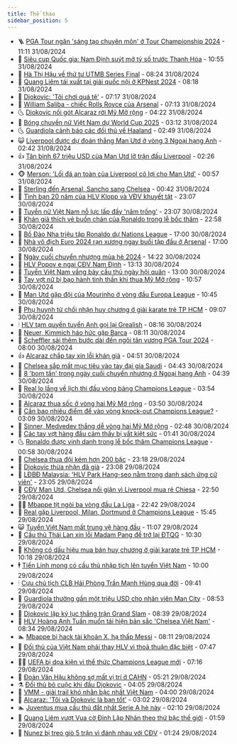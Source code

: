 ```yaml
---
title: Thể thao
sidebar_position: 5
---
```


<!-- vnexpress-the-thao:START -->
- 🪜 [PGA Tour ngăn &#39;sáng tạo chuyên môn&#39; ở Tour Championship 2024](https://vnexpress.net/pga-tour-ngan-sang-tao-chuyen-mon-o-tour-championship-2024-4788011.html) - 11:11 31/08/2024
- 🦩 [Siêu cup Quốc gia: Nam Định suýt mở tỷ số trước Thanh Hóa](https://vnexpress.net/sieu-cup-quoc-gia-2024-4788008.html) - 10:55 31/08/2024
- 🧰 [Hà Thị Hậu về thứ tư UTMB Series Final](https://vnexpress.net/ha-thi-hau-ve-thu-tu-utmb-series-final-4787890.html) - 08:24 31/08/2024
- 🤗 [Quang Liêm tái xuất tại giải quốc nội ở KPNest 2024](https://vnexpress.net/quang-liem-tai-xuat-tai-giai-quoc-noi-o-kpnest-2024-4787961.html) - 08:18 31/08/2024
- 🥳 [Djokovic: &#39;Tôi chơi quá tệ&#39;](https://vnexpress.net/djokovic-toi-choi-qua-te-4787947.html) - 07:17 31/08/2024
- 🦣 [William Saliba - chiếc Rolls Royce của Arsenal](https://vnexpress.net/william-saliba-chiec-rolls-royce-cua-arsenal-4787953.html) - 07:13 31/08/2024
- 🌜 [Djokovic nối gót Alcaraz rời Mỹ Mở rộng](https://vnexpress.net/djokovic-noi-got-alcaraz-roi-my-mo-rong-4787907.html) - 04:22 31/08/2024
- 🫶 [Bóng chuyền nữ Việt Nam dự World Cup 2025](https://vnexpress.net/bong-chuyen-nu-viet-nam-du-world-cup-2025-4787732.html) - 03:12 31/08/2024
- 🌜 [Guardiola cảnh báo các đối thủ về Haaland](https://vnexpress.net/guardiola-canh-bao-cac-doi-thu-ve-haaland-4787877.html) - 02:49 31/08/2024
- 😺 [Liverpool được dự đoán thắng Man Utd ở vòng 3 Ngoại hạng Anh](https://vnexpress.net/liverpool-duoc-du-doan-thang-man-utd-o-vong-3-ngoai-hang-anh-4787875.html) - 02:42 31/08/2024
- 👍 [Tân binh 67 triệu USD của Man Utd lỡ trận đấu Liverpool](https://vnexpress.net/tan-binh-67-trieu-usd-cua-man-utd-lo-tran-dau-liverpool-4786994.html) - 02:26 31/08/2024
- 🐵 [Merson: &#39;Lối đá an toàn của Liverpool có lợi cho Man Utd&#39;](https://vnexpress.net/merson-loi-da-an-toan-cua-liverpool-co-loi-cho-man-utd-4786597.html) - 00:57 31/08/2024
- 💫 [Sterling đến Arsenal, Sancho sang Chelsea](https://vnexpress.net/sterling-den-arsenal-sancho-sang-chelsea-4787835.html) - 00:42 31/08/2024
- 🦆 [Tình bạn 20 năm của HLV Klopp và VĐV khuyết tật](https://vnexpress.net/tinh-ban-20-nam-cua-hlv-klopp-va-vdv-khuyet-tat-4787813.html) - 23:07 30/08/2024
- 🙉 [Tuyển nữ Việt Nam nỗ lực lấp đầy &#39;năm trống&#39;](https://vnexpress.net/tuyen-nu-viet-nam-no-luc-lap-day-nam-trong-4787811.html) - 23:07 30/08/2024
- 📝 [Khán giả thích vẻ buồn chán của Ronaldo trong lễ bốc thăm](https://vnexpress.net/khan-gia-thich-ve-buon-chan-cua-ronaldo-trong-le-boc-tham-4787657.html) - 22:58 30/08/2024
- 💯 [Bồ Đào Nha triệu tập Ronaldo dự Nations League](https://vnexpress.net/bo-dao-nha-trieu-tap-ronaldo-du-nations-league-4787799.html) - 17:00 30/08/2024
- 🌈 [Nhà vô địch Euro 2024 rạn xương ngay buổi tập đầu ở Arsenal](https://vnexpress.net/nha-vo-dich-euro-2024-ran-xuong-ngay-buoi-tap-dau-o-arsenal-4787796.html) - 17:00 30/08/2024
- 🦩 [Ngày cuối chuyển nhượng mùa hè 2024](https://vnexpress.net/ngay-cuoi-chuyen-nhuong-mua-he-2024-4787780.html) - 14:22 30/08/2024
- 🐲 [HLV Popov e ngại CĐV Nam Định](https://vnexpress.net/hlv-popov-e-ngai-cdv-nam-dinh-4787705.html) - 13:13 30/08/2024
- 🌁 [Tuyển Việt Nam vắng bảy cầu thủ ngày hội quân](https://vnexpress.net/tuyen-viet-nam-vang-bay-cau-thu-ngay-hoi-quan-4787698.html) - 13:00 30/08/2024
- 💯 [Tay vợt nữ bị bạo hành tinh thần khi thua Mỹ Mở rộng](https://vnexpress.net/tay-vot-nu-bi-bao-hanh-tinh-than-khi-thua-my-mo-rong-4787480.html) - 10:57 30/08/2024
- 🌝 [Man Utd gặp đội của Mourinho ở vòng đầu Europa League](https://vnexpress.net/truc-tiep-boc-tham-vong-dau-europa-league-2024-2025-4787724-tong-thuat.html) - 10:45 30/08/2024
- 🤖 [Phụ huynh từ chối nhận huy chương ở giải karate trẻ TP HCM](https://vnexpress.net/phu-huynh-tu-choi-nhan-huy-chuong-o-giai-karate-tre-tp-hcm-4787353.html) - 09:07 30/08/2024
- 🕯 [HLV tạm quyền tuyển Anh gọi lại Grealish](https://vnexpress.net/hlv-tam-quyen-tuyen-anh-goi-lai-grealish-4787545.html) - 08:16 30/08/2024
- 🧰 [Neuer, Kimmich háo hức gặp Barca](https://vnexpress.net/neuer-kimmich-hao-huc-gap-barca-4787399.html) - 08:11 30/08/2024
- 🥳 [Scheffler sải thêm bước dài đến ngôi tân vương PGA Tour 2024](https://vnexpress.net/scheffler-sai-them-buoc-dai-den-ngoi-tan-vuong-pga-tour-2024-4787880.html) - 08:00 30/08/2024
- 👍 [Alcaraz chắp tay xin lỗi khán giả](https://vnexpress.net/alcaraz-chap-tay-xin-loi-khan-gia-4787530.html) - 04:51 30/08/2024
- 💪 [Chelsea sắp mất mục tiêu vào tay đại gia Saudi](https://vnexpress.net/chelsea-sap-mat-muc-tieu-vao-tay-dai-gia-saudi-4787458.html) - 04:43 30/08/2024
- 👹 [8 &#39;bom tấn&#39; trong ngày cuối chuyển nhượng ở Ngoại hạng Anh](https://vnexpress.net/8-bom-tan-trong-ngay-cuoi-chuyen-nhuong-o-ngoai-hang-anh-4787500.html) - 04:39 30/08/2024
- 🧰 [Real lo lắng về lịch thi đấu vòng bảng Champions League](https://vnexpress.net/real-lo-lang-ve-lich-thi-dau-vong-bang-champions-league-4787447.html) - 03:54 30/08/2024
- 🚀 [Alcaraz thua sốc ở vòng hai Mỹ Mở rộng](https://vnexpress.net/alcaraz-thua-soc-o-vong-hai-my-mo-rong-4787485.html) - 03:50 30/08/2024
- 🎃 [Cần bao nhiêu điểm để vào vòng knock-out Champions League?](https://vnexpress.net/can-bao-nhieu-diem-de-vao-vong-knock-out-champions-league-4787411.html) - 03:09 30/08/2024
- 🧰 [Sinner, Medvedev thắng dễ vòng hai Mỹ Mở rộng](https://vnexpress.net/sinner-medvedev-thang-de-vong-hai-my-mo-rong-4787429.html) - 02:48 30/08/2024
- 👀 [Các tay vợt hàng đầu cảm thấy bị vắt kiệt sức](https://vnexpress.net/cac-tay-vot-hang-dau-cam-thay-bi-vat-kiet-suc-4787340.html) - 01:41 30/08/2024
- 🌜 [Ronaldo được vinh danh trong lễ bốc thăm Champions League](https://vnexpress.net/ronaldo-duoc-vinh-danh-trong-le-boc-tham-champions-league-4787363.html) - 00:58 30/08/2024
- 🫶 [Chelsea thua đội kém hơn 200 bậc](https://vnexpress.net/chelsea-thua-doi-kem-hon-200-bac-4787345.html) - 23:18 29/08/2024
- 🦄 [Djokovic thừa nhận đã già](https://vnexpress.net/djokovic-thua-nhan-da-gia-4787344.html) - 23:08 29/08/2024
- 🥳 [LĐBĐ Malaysia: &#39;HLV Park Hang-seo nằm trong danh sách ứng cử viên&#39;](https://vnexpress.net/ldbd-malaysia-hlv-park-hang-seo-nam-trong-danh-sach-ung-cu-vien-4787325.html) - 23:05 29/08/2024
- 🐲 [CĐV Man Utd, Chelsea nổi giận vì Liverpool mua rẻ Chiesa](https://vnexpress.net/cdv-man-utd-chelsea-noi-gian-vi-liverpool-mua-re-chiesa-4787175.html) - 22:50 29/08/2024
- 🧑‍🏫 [Mbappe tịt ngòi ba vòng đầu La Liga](https://vnexpress.net/mbappe-tit-ngoi-ba-vong-dau-la-liga-4787341.html) - 22:42 29/08/2024
- 🤔 [Real gặp Liverpool, Milan, Dortmund ở Champions League](https://vnexpress.net/truc-tiep-boc-tham-chia-cap-dau-vong-bang-champions-league-2024-2025-4787292-tong-thuat.html) - 15:45 29/08/2024
- 😺 [Tuyển Việt Nam mất trung vệ hàng đầu](https://vnexpress.net/tuyen-viet-nam-mat-trung-ve-hang-dau-4787308.html) - 11:07 29/08/2024
- 💪 [Cầu thủ Thái Lan xin lỗi Madam Pang để trở lại ĐTQG](https://vnexpress.net/cau-thu-thai-lan-xin-loi-madam-pang-de-tro-lai-dtqg-4787253.html) - 10:30 29/08/2024
- 💼 [Không có dấu hiệu mua bán huy chương ở giải karate trẻ TP HCM](https://vnexpress.net/khong-co-dau-hieu-mua-ban-huy-chuong-o-giai-karate-tre-tp-hcm-4787257.html) - 10:18 29/08/2024
- 🕴 [Tiến Linh mong có cầu thủ nhập tịch lên tuyển Việt Nam](https://vnexpress.net/tien-linh-mong-co-cau-thu-nhap-tich-len-tuyen-viet-nam-4787226.html) - 10:00 29/08/2024
- 🕯 [Cựu chủ tịch CLB Hải Phòng Trần Mạnh Hùng qua đời](https://vnexpress.net/cuu-chu-tich-clb-hai-phong-tran-manh-hung-qua-doi-4787225.html) - 09:41 29/08/2024
- 📝 [Guardiola thưởng gần một triệu USD cho nhân viên Man City](https://vnexpress.net/guardiola-thuong-gan-mot-trieu-usd-cho-nhan-vien-man-city-4787113.html) - 08:53 29/08/2024
- 🧐 [Djokovic lập kỷ lục thắng trận Grand Slam](https://vnexpress.net/djokovic-lap-ky-luc-thang-tran-grand-slam-4787182.html) - 08:39 29/08/2024
- 🙉 [HLV Hoàng Anh Tuấn muốn tái hiện bản sắc &#39;Chelsea Việt Nam&#39;](https://vnexpress.net/hlv-hoang-anh-tuan-muon-tai-hien-ban-sac-chelsea-viet-nam-4787184.html) - 08:34 29/08/2024
- 🏊 [Mbappe bị hack tài khoản X, hạ thấp Messi](https://vnexpress.net/mbappe-bi-hack-tai-khoan-x-ha-thap-messi-4787215.html) - 08:11 29/08/2024
- 🌊 [Đối thủ của Việt Nam phải thay HLV vì thoả thuận đặc biệt](https://vnexpress.net/doi-thu-cua-viet-nam-phai-thay-hlv-vi-thoa-thuan-dac-biet-4787132.html) - 07:47 29/08/2024
- 👨‍🏫 [UEFA bị dọa kiện vì thể thức Champions League mới](https://vnexpress.net/uefa-bi-doa-kien-vi-the-thuc-champions-league-moi-4787103.html) - 07:16 29/08/2024
- 🥷 [Đoàn Văn Hậu không sợ mất vị trí ở CAHN](https://vnexpress.net/doan-van-hau-khong-so-mat-vi-tri-o-cahn-4786936.html) - 05:21 29/08/2024
- ⚗️ [Đối thủ bỏ cuộc khi đấu Djokovic](https://vnexpress.net/doi-thu-bo-cuoc-khi-dau-djokovic-4787035.html) - 04:05 29/08/2024
- 🌮 [VMM - giải trail khó nhằn bậc nhất Việt Nam](https://vnexpress.net/vmm-giai-trail-kho-nhan-bac-nhat-viet-nam-4785495.html) - 04:00 29/08/2024
- 🤩 [Alcaraz: &#39;Tôi và Djokovic là bạn tốt&#39;](https://vnexpress.net/alcaraz-toi-va-djokovic-la-ban-tot-4786986.html) - 03:02 29/08/2024
- 🏊 [Juventus mua cầu thủ đắt nhất Serie A hè này](https://vnexpress.net/juventus-mua-cau-thu-dat-nhat-serie-a-he-nay-4786949.html) - 02:10 29/08/2024
- 🐎 [Quang Liêm vượt Vua cờ Đinh Lập Nhân theo thứ bậc thế giới](https://vnexpress.net/quang-liem-vuot-vua-co-dinh-lap-nhan-theo-thu-bac-the-gioi-4786935.html) - 01:59 29/08/2024
- 💫 [Nunez bị treo giò 5 trận vì đánh nhau với CĐV](https://vnexpress.net/nunez-bi-treo-gio-5-tran-vi-danh-nhau-voi-cdv-4786905.html) - 01:24 29/08/2024<!-- vnexpress-the-thao:END -->
